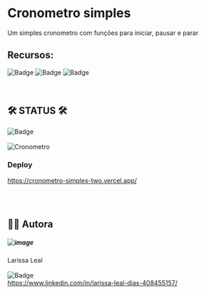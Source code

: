 # Cronometro simples
Um simples cronometro com funções para iniciar, pausar e parar

## Recursos:
![Badge](https://img.shields.io/badge/HTML-239120?style=for-the-badge&logo=html5&logoColor=white) 
![Badge](https://img.shields.io/badge/CSS-239120?&style=for-the-badge&logo=css3&logoColor=white)
![Badge](https://img.shields.io/badge/JavaScript-F7DF1E?style=for-the-badge&logo=javascript&logoColor=black)
<br><br><br>
## 🛠 STATUS 🛠
![Badge](https://img.shields.io/badge/status-%20finished-brightgreen)
<br><br>
![Cronometro](https://user-images.githubusercontent.com/108475403/221661665-06af8ab3-ad8e-4cfc-98b2-ce4a26e90c6b.gif)

### Deploy
https://cronometro-simples-two.vercel.app/

<br><br>
## 👩‍💻 Autora
##### ![image](https://user-images.githubusercontent.com/108475403/207887950-ba78da66-243e-494a-bd19-68c6bd776e2f.png)


Larissa Leal 
<br><br>
![Badge](https://img.shields.io/badge/LinkedIn-0077B5?style=for-the-badge&logo=linkedin&logoColor=white) <br>
https://www.linkedin.com/in/larissa-leal-dias-408455157/

